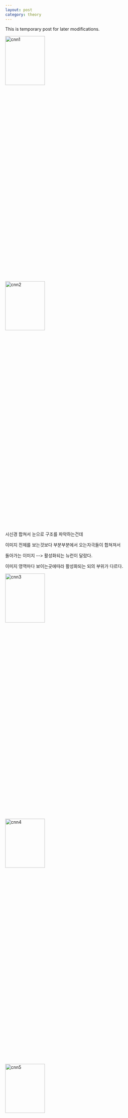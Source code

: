 ```yaml
---
layout: post
category: theory
---
```


This is temporary post for later modifications.

<img src="{{site.url}}/assets/images/theory/cnn1.png" width="50%" height="20%" alt="cnn1">

<img src="{{site.url}}/assets/images/theory/cnn2.png" width="50%" height="20%" alt="cnn2">

시신경 합쳐서 눈으로 구조를 파악하는건데

이미지 전체를 보는것보다 부분부분에서 오는자극들이 합쳐져서 

돌아가는 이미지 --> 활성화되는 뉴런이 달랐다.

이미지 영역마다 보이는곳에따라 활성화되는 되의 부위가 다르다.

<img src="{{site.url}}/assets/images/theory/cnn3.png" width="50%" height="20%" alt="cnn3">

<img src="{{site.url}}/assets/images/theory/cnn4.png" width="50%" height="20%" alt="cnn4">

<img src="{{site.url}}/assets/images/theory/cnn5.png" width="50%" height="20%" alt="cnn5">

<img src="{{site.url}}/assets/images/theory/cnn6.png" width="50%" height="20%" alt="cnn6">

<img src="{{site.url}}/assets/images/theory/cnn7.png" width="50%" height="20%" alt="cnn7">